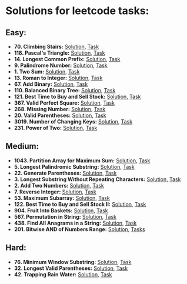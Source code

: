 # Solutions for leetcode tasks:
## Easy:
- **70. Climbing Stairs:** [Solution](climbing-stairs), [Task](https://leetcode.com/problems/climbing-stairs/description/)
- **118. Pascal's Triangle:** [Solution](pascals-triangle), [Task](https://leetcode.com/problems/pascals-triangle/description/)
- **14. Longest Common Prefix:** [Solution](longest-common-prefix), [Task](https://leetcode.com/problems/longest-common-prefix/description/)
- **9. Palindrome Number:** [Solution](palindrome-number), [Task](https://leetcode.com/problems/palindrome-number/description/)
- **1. Two Sum:** [Solution](two-sum), [Task](https://leetcode.com/problems/two-sum/description/)
- **13. Roman to Integer:** [Solution](roman-to-integer), [Task](https://leetcode.com/problems/roman-to-integer/description/)
- **67. Add Binary:** [Solution](add-binary), [Task](https://leetcode.com/problems/add-binary/description/)
- **110. Balanced Binary Tree:** [Solution](balanced-binary-tree), [Task](https://leetcode.com/problems/balanced-binary-tree/)
- **121. Best Time to Buy and Sell Stock:** [Solution](best-time-to-buy-and-sell-stock), [Task](https://leetcode.com/problems/best-time-to-buy-and-sell-stock/description/)
- **367. Valid Perfect Square:** [Solution](valid-perfect-square), [Task](https://leetcode.com/problems/valid-perfect-square/description)
- **268. Missing Number:** [Solution](missing-number), [Task](https://leetcode.com/problems/missing-number/description)
- **20. Valid Parentheses:** [Solution](valid-parentheses), [Task](https://leetcode.com/problems/valid-parentheses/description/) 
- **3019. Number of Changing Keys:** [Solution](number-of-changing-keys), [Task](https://leetcode.com/problems/number-of-changing-keys/description/)
- **231. Power of Two:** [Solution](power-of-two), [Task](https://leetcode.com/problems/power-of-two/description/)
## Medium:
- **1043. Partition Array for Maximum Sum:** [Solution](partition-array-for-maximum-sum), [Task](https://leetcode.com/problems/partition-array-for-maximum-sum/description/)
- **5. Longest Palindromic Substring:** [Solution](longest-palindromic-substring), [Task](https://leetcode.com/problems/longest-palindromic-substring/description)
- **22. Generate Parentheses:** [Solution](generate-parentheses), [Task](https://leetcode.com/problems/generate-parentheses/description/)
- **3. Longest Substring Without Repeating Characters:**  [Solution](longest-substring-without-repeating-characters), [Task](https://leetcode.com/problems/longest-substring-without-repeating-characters/description/)
- **2. Add Two Numbers:** [Solution](add-two-numbers), [Task](https://leetcode.com/problems/add-two-numbers/description/)
- **7. Reverse Integer:** [Solution](reverse-integer), [Task](https://leetcode.com/problems/reverse-integer/description/)
- **53. Maximum Subarray:** [Solution](maximum-subarray), [Task](https://leetcode.com/problems/maximum-subarray/description/)
- **122. Best Time to Buy and Sell Stock II:** [Solution](best-time-to-buy-and-sell-stock-ii), [Task](https://leetcode.com/problems/best-time-to-buy-and-sell-stock-ii/description/)
- **904. Fruit Into Baskets:** [Solution](fruit-into-baskets), [Task](https://leetcode.com/problems/fruit-into-baskets/description/)
- **567. Permutation in String:** [Solution](permutation-in-string), [Task](https://leetcode.com/problems/permutation-in-string/description/)
- **438. Find All Anagrams in a String:** [Solution](find-all-anagrams-in-a-string), [Task](https://leetcode.com/problems/find-all-anagrams-in-a-string/description/)
- **201. Bitwise AND of Numbers Range:** [Solution](bitwise-and-of-numbers-range), [Tasks](https://leetcode.com/problems/bitwise-and-of-numbers-range/description)
## Hard:
- **76. Minimum Window Substring:** [Solution](minimum-window-substring), [Task](https://leetcode.com/problems/minimum-window-substring/description/)
- **32. Longest Valid Parentheses:** [Solution](longest-valid-parentheses), [Task](https://leetcode.com/problems/longest-valid-parentheses/description/)
- **42. Trapping Rain Water:** [Solution](trapping-rain-water), [Task](https://leetcode.com/problems/trapping-rain-water/description/)